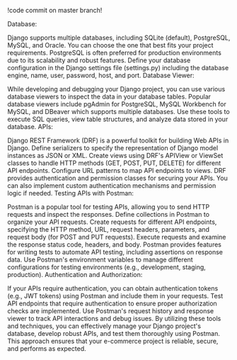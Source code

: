 !code commit on master branch!

Database:

Django supports multiple databases, including SQLite (default), PostgreSQL, MySQL, and Oracle. You can choose the one that best fits your project requirements.
PostgreSQL is often preferred for production environments due to its scalability and robust features.
Define your database configuration in the Django settings file (settings.py) including the database engine, name, user, password, host, and port.
Database Viewer:

While developing and debugging your Django project, you can use various database viewers to inspect the data in your database tables.
Popular database viewers include pgAdmin for PostgreSQL, MySQL Workbench for MySQL, and DBeaver which supports multiple databases.
Use these tools to execute SQL queries, view table structures, and analyze data stored in your database.
APIs:

Django REST Framework (DRF) is a powerful toolkit for building Web APIs in Django.
Define serializers to specify the representation of Django model instances as JSON or XML.
Create views using DRF's APIView or ViewSet classes to handle HTTP methods (GET, POST, PUT, DELETE) for different API endpoints.
Configure URL patterns to map API endpoints to views.
DRF provides authentication and permission classes for securing your APIs.
You can also implement custom authentication mechanisms and permission logic if needed.
Testing APIs with Postman:

Postman is a popular tool for testing APIs, allowing you to send HTTP requests and inspect the responses.
Define collections in Postman to organize your API requests.
Create requests for different API endpoints, specifying the HTTP method, URL, request headers, parameters, and request body (for POST and PUT requests).
Execute requests and examine the response status code, headers, and body.
Postman provides features for writing tests to automate API testing, including assertions on response data.
Use Postman's environment variables to manage different configurations for testing environments (e.g., development, staging, production).
Authentication and Authorization:

If your APIs require authentication, you can obtain authentication tokens (e.g., JWT tokens) using Postman and include them in your requests.
Test API endpoints that require authentication to ensure proper authorization checks are implemented.
Use Postman's request history and response viewer to track API interactions and debug issues.
By utilizing these tools and techniques, you can effectively manage your Django project's database, develop robust APIs, and test them thoroughly using Postman. This approach ensures that your e-commerce project is reliable, secure, and performs as expected.
